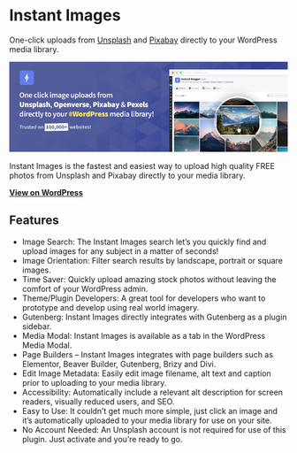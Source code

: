 # Instant Images

One-click uploads from [Unsplash](https://unslash.com) and [Pixabay](https://pixabay.com) directly to your WordPress media library.

![Instant Images Banner](https://github.com/dcooney/instant-images/blob/main/.wordpress-org/banner-772x250.jpg?raw=true)

Instant Images is the fastest and easiest way to upload high quality FREE photos from Unsplash and Pixabay directly to your media library.

**[View on WordPress](https://wordpress.org/plugins/instant-images/)**

## Features

- Image Search: The Instant Images search let’s you quickly find and upload images for any subject in a matter of seconds!
- Image Orientation: Filter search results by landscape, portrait or square images.
- Time Saver: Quickly upload amazing stock photos without leaving the comfort of your WordPress admin.
- Theme/Plugin Developers: A great tool for developers who want to prototype and develop using real world imagery.
- Gutenberg: Instant Images directly integrates with Gutenberg as a plugin sidebar.
- Media Modal: Instant Images is available as a tab in the WordPress Media Modal.
- Page Builders – Instant Images integrates with page builders such as Elementor, Beaver Builder, Gutenberg, Brizy and Divi.
- Edit Image Metadata: Easily edit image filename, alt text and caption prior to uploading to your media library.
- Accessibility: Automatically include a relevant alt description for screen readers, visually reduced users, and SEO.
- Easy to Use: It couldn’t get much more simple, just click an image and it’s automatically uploaded to your media library for use on your site.
- No Account Needed: An Unsplash account is not required for use of this plugin. Just activate and you’re ready to go.
